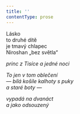 ```yaml
---
title: ''
contentType: prose
---
```


<section>

Lásko  
to druhé dítě  
je tmavý chlapec  
Niroshan „bez světla“

_princ z Tisíce a jedné noci_

</section>

<section>

_To jen v tom oblečení  
— bílá košile kalhoty s puky  
a staré boty —_

</section>

<section>

_vypadá na dvanáct  
a jako odsouzený_

</section>
